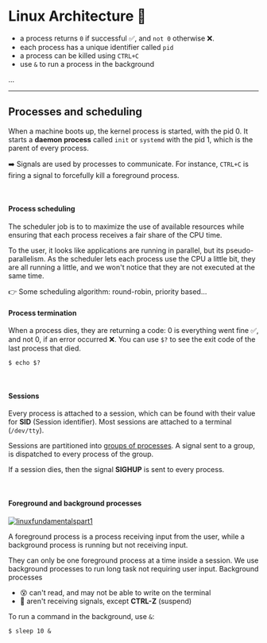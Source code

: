# Linux Architecture 🧪

<div class="row row-cols-md-2"><div>

* a process returns `0` if successful ✅, and `not 0` otherwise ❌.
* each process has a unique identifier called `pid`
* a process can be killed using `CTRL+C`
* use `&` to run a process in the background
</div><div>

...
</div></div>

<hr class="sep-both">

## Processes and scheduling

<div class="row row-cols-md-2"><div>

When a machine boots up, the kernel process is started, with the pid 0. It starts a **daemon process** called `init` or `systemd` with the pid 1, which is the parent of every process.

➡️ Signals are used by processes to communicate. For instance, `CTRL+C` is firing a signal to forcefully kill a foreground process.

<br>

#### Process scheduling

The scheduler job is to to maximize the use of available resources while ensuring that each process receives a fair share of the CPU time.

To the user, it looks like applications are running in parallel, but its pseudo-parallelism. As the scheduler lets each process use the CPU a little bit, they are all running a little, and we won't notice that they are not executed at the same time.

👉 Some scheduling algorithm: round-robin, priority based...
</div><div>

#### Process termination

When a process dies, they are returning a code: $0$ is everything went fine ✅, and not $0$, if an error occurred ❌. You can use `$?` to see the exit code of the last process that died.

```shell!
$ echo $?
```

<br>

#### Sessions

Every process is attached to a session, which can be found with their value for **SID** (Session identifier). Most sessions are attached to a terminal (`/dev/tty`).

Sessions are partitioned into [groups of processes](https://en.wikipedia.org/wiki/Process_group). A signal sent to a group, is dispatched to every process of the group.

If a session dies, then the signal **SIGHUP** is sent to every process.

<br>

#### Foreground and background processes

[![linuxfundamentalspart1](../../../cybersecurity/_badges/thm/linuxfundamentalspart1.svg)](https://tryhackme.com/room/linuxfundamentalspart1)

A foreground process is a process receiving input from the user, while a background process is running but not receiving input.

They can only be one foreground process at a time inside a session. We use background processes to run long task not requiring user input. Background processes

* 😵 can't read, and may not be able to write on the terminal
* 🔕 aren't receiving signals, except **CTRL-Z** (suspend)

To run a command in the background, use `&`:

```shell!
$ sleep 10 &
```
</div></div>

